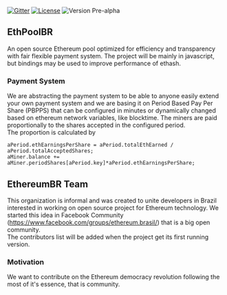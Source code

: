 [![Gitter](https://badges.gitter.im/EthereumBR/ethpoolbr.svg)](https://gitter.im/EthereumBR/ethpoolbr?utm_source=badge&utm_medium=badge&utm_campaign=pr-badge&utm_content=badge)
[![License](http://img.shields.io/:license-mit-blue.svg)](http://doge.mit-license.org)
![Version Pre-alpha](https://img.shields.io/badge/version-pre--alpha-red.svg)

## EthPoolBR
An open source Ethereum pool optimized for efficiency and transparency with fair flexible payment system. The project will be mainly in javascript, but bindings may be used to improve performance of ethash.

### Payment System
We are abstracting the payment system to be able to anyone easily extend your own payment system and we are basing it on Period Based Pay Per Share (PBPPS) that can be configured in minutes or dynamically changed based on ethereum network variables, like blocktime.
The miners are paid proportionally to the shares accepted in the configured period.  
The proportion is calculated by 
````
aPeriod.ethEarningsPerShare = aPeriod.totalEthEarned / aPeriod.totalAcceptedShares;
aMiner.balance += aMiner.periodShares[aPeriod.key]*aPeriod.ethEarningsPerShare;
```` 

## EthereumBR Team
This organization is informal and was created to unite developers in Brazil interested in working on open source project for Ethereum technology. We started this idea in Facebook Community (https://www.facebook.com/groups/ethereum.brasil/) that is a big open community.  
The contributors list will be added when the project get its first running version.

### Motivation
We want to contribute on the Ethereum democracy revolution following the most of it's essence, that is community.
